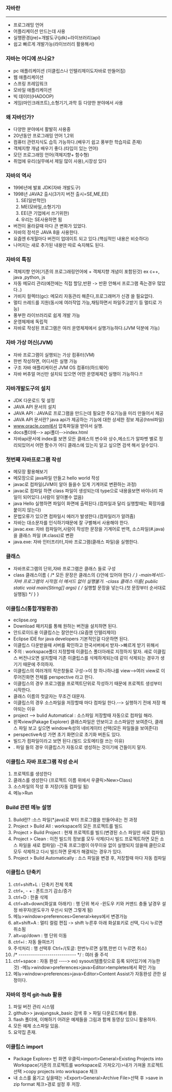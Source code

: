 ### 자바란
---
+ 프로그래밍 언어
+ 어플리케이션 만드는데 사용
+ 실행환경(jre)+개발도구(jdk)+라이브러리(api)
+ 쉽고 빠르게 개발가능(라이브러리 활용해서)

### 자바는 어디에 쓰나요?
+ pc 애플리케이션 (이클립스나 인텔리제이도자바로 만들어짐)
+ 웹 애플리케이션
+ 스프링 프레임워크
+ 모바일 애플리케이션
+ 빅 데이터(HADOOP)
+ 게임(마인크래프트),소형기기,과학 등 다양한 분야에서 사용

### 왜 자바인가?
+ 다양한 분야에서 활발히 사용중 
+ 20년동안 프로그래밍 언어 1,2위
+ 컴퓨터 관련지식도 습득 가능하다.(배우기 쉽고 풍부한 학습자료 존재)
+ 객체지향 개념 배우기 좋다.(타입이 있는 언어)
+ 모던 프로그래밍 언어(객체지향+ 함수형)
+ 취업에 유리(실무에서 제일 많이 사용),시장성 있다

### 자바의 역사
+ 1996년에 발표 JDK(자바 개발도구)
+ 1998년 JAVA2 출시(3가지 버전 출시=SE,ME,EE)
	1. SE(일반적인)
	2. ME(모바일,소형기기)
	3. EE(큰 기업에서 쓰기위한)
	4. 우리는 SE사용하면 됨
+ 버전이 올라갈때 마다 큰 변화가 있었다.
+ 자바의 정석은 JAVA 8을 사용한다.
+ 요즘엔 6개월마다 버전이 업데이트 되고 있다.(핵심적인 내용은 비슷하다)
+ 나머지는 새로 추가된 내용만 따로 숙지해도 된다.

### 자바의 특징
+ 객체지향 언어(기존의 프로그래링언어에 + 객체지향 개념이 포함된것) ex c++, java ,python, js
+ 자동 메모리 관리(예전에는 직접 할당,반환 -> 반환 안해서 프로그램 죽는경우 많았다..)
+ 가비지 컬렉터(gc): 메모리 자동관리 해준다,프로그래머가 신경 쓸 필요없다.
+ 멀티 쓰레드를 지원(동시에 여러작업 가능,채팅하면서 파일주고받기 등 멀티로 가능)
+ 풍부한 라이브러리로 쉽게 개발 가능 
+ 운영체제에 독립적
+ 자바로 작성된 프로그램은 여러 운영체제에서 실행가능하다.(JVM 덕분에 가능)

### 자바  가상 머신(JVM)
+ 자바 프로그램이 실행되는 가상 컴퓨터(VM)
+ 한번 작성하면, 어디서든 실행 가능
+ 구조
	자바 애플리케이션
	JVM
	OS
	컴퓨터(하드웨어)
+ 자바 버츄얼 머신만 설치되 있으면 어떤 운영체제건 실행이 가능하다.!!

### 자바개발도구의 설치
+ JDK 다운로드 및 설정
+ JAVA API 문서의 설치
+ JAVA API : JAVA로 프로그램을 만드는데 필요한 주요기능을 미리 만들어서 제공
+ JAVA API 문서란? java api가 제공하는 기능에 대한 상세한 정보 제공(html파일)
+ www.oracle.com에서 압축파일을 받아서 실행.
+ docs폴더에--> api폴더-->index.html
+ 자바api문서에 index를 보면 모든 클래스의 변수와 상수,메소드가 알파벳 별로 정리되있어서 어떤 함수가 어디 클래스에 있는지 알고 싶으면 검색 해서 알수있다.

### 첫번째 자바프로그램 작성
+ 메모장 활용해보기
+ 메모장으로 java파일 만들고 hello world 작성
+ javac로 컴파일(JVM이 알아 들을수 있게 기계어로 변환하는 과정)
+ javac로 컴파일 하면 class 파일이 생성되는데 type으로 내용을보면 바이너리 파일이 되어있다.(사람이 알아볼수 없음)
+ java Hello 실행하면 파일이 화면에 출력된다.(컴파일과 달리 실행할때는 확장자를 붙이지 않는다)
+ 문법오류가 있으면 컴파일시 에러가 발생한다.(컴파일러가 알려줌)
+ 자바는 대소문자를 인식하기때문에 잘 구별해서 사용해야 한다.
+ javac.exe: 자바 컴파일어,사람이 작성한 문장을 기계어로 번역, 소스파일(#.java)을 클래스 파일 (#.class)로 변환
+ java.exe: 자바 인터프리터,자바 프로그램(클래스 파일)을 실행한다.

### 클래스
+ 자바프로그램의 단위,자바 프로그램은 클래스 들로 구성
+ class 클래스이름 {
	/* 모든 문장은 클래스의 {}안에 있어야 한다 */
}
-main메서드-자바 프로그램의 시작점.이 메서드 없이 실행불가.
-class 클래스 이름{
	public static void main(Stirng[] args) {
		/* 실행할 문장을 넣는다.(첫 문장부터 순서대로 실행됨) */
	}
}

### 이클립스(통합개발환경)
+ eclipse.org
+ Download 패키지를 통해 원하는 버전을 설치하면 된다.
+ 안드로이드용 이클립스는 잘안쓴다.(요즘엔 인텔리제이)
+ Eclipse IDE for java developers 기본적인걸  다운하면 된다.
+ 이클립스 다운받을때 서버를 확인하고 한국서버에서 받자->빠르게 받기 위해서
+ 주의 : workspace폴더 지정할때 이클립스 폴더아래로 지정하지 말자. 새로 이클립스 버전나오면 설치할때 기존 이클립스를 삭제하게되는데 같이 삭제되는 경우가 생기기 때문에 주의하자.
+ 이클립스의 여러개의 작은창들로 구성->이 창 하나하나를 view-->여러 view로 이루어진화면 전체를 perspective 라고 한다.
+ 이클립스의 경우 프로그램을 프로젝트단위로 작성하기 때문에 프로젝트 생성부터 시작한다.
+ 클래스 이름의 첫글자는 무조건 대문자.
+ 이클립스의 경우 소스파일을 저장할때 마다 컴파일 한다.--> 실행하기 전에 저장 해야되는 이유
+ project --> bulid Automatical : 소스파일 저장할때 자동으로 컴파일 해라.
+ 왼쪽view(Pakage Explorer) 클래스파일은 안보이고 소스파일만 보여준다, 클래스 파일 보고 싶으면 window속성의 네비게이터 선택(모든 파일들을 보여준다)
+ perspective속성 가면 초기 화면으로 초기화 버튼도 있다.
+ 빌드가 컴파일이라고 보면 된다.(빌드 오토메티컬 쓰는 이유)
+ . 파일 들의 경우 이클립스가 자동으로 생성하는 것이기에 건들이지 말자.

### 이클립스 자바 프로그램 작성 순서
1. 프로젝트를 생성한다
2. 클래스를 생성한다 (프로젝트 이름 위에서 우클릭>New>Class)
3. 소스파일의 작성 후 저장(자동 컴파일 됨)
4. 메뉴>Run

### Build 관련 메뉴 설명
1. Build란?
:소스 파일(*.java)로 부터 프로그램을 만들어내는 전 과정
2. Project > Build All
: workspace의 모든 프로젝트를 빌드
3. Project > Build Project
: 현재 프로젝트를 빌드(변경된 소스 파일만 새로 컴파일)
4. Project > Clean
: 이전 빌드의 정보를 모두 삭제(다시 빌드 프로젝트하면 모든 소스 파일을 새로 컴파일)
-간혹 프로그램이 아무이유 없이 실행되지 않을때 클린으로 모두 삭제하고 다시 빌드하면 문제가 해결되는 경우가 있다.
5. Project > Build Automatically
: 소스 파일을 변경 후, 저장할때 마다 자동 컴파일

### 이클립스 단축키
1. ctrl+shift+L : 단축키 전체 목록
2. ctrl+, - + : 폰트크기 감소/증가
3. ctrl+D : 한줄 삭제
4. ctrl+alt+down(화살표 아래키) : 행 단위 복사
-윈도우 키와 커맨드 충돌 날경우 설정 바꾸자(윈도우가 우선시 되면 그렇게 됨)
5. 메뉴>window>preferences>General>keys에서 변경가능
6. alt+shift+A : 멀티 컬럼 편집 -> shift 누른후 아래 화살표키로 선택, 다시 누르면 취소됨
7. alt+up/down : 행 단위 이동
8. ctrl+i : 자동 들여쓰기
9. 주석처리 : 행 선택후 Ctrl+/(토글: 한번누르면 실행,한번 더 누르면 취소)
10. /* ---------------------------- */ : 여러 줄 주석
11. ctrl+space : 자동 완성 ----> ex) sysout(템플릿으로 등록 되어있기에 가능한 것) 
-메뉴>window>preferences>java>Editor>templetes에서 확인 가능
12. 메뉴>window>preferences>java>Editor>Content Assist가 자동완성 관한 설정이다.

### 자바의 정석 git-hub 활용
1. 파일 버전 관리 시스템
2. github>> javajungsuk_basic 검색 후 > 파일 다운로드해서 활용.
3. flash 폴더에, 이해하기 어려운 예제들을 그림과 함께 동영상 있으니 활용하자.
4. 모든 예제 소스파일 있음.
5. 요약집 존재.

### 이클립스 import
+ Package Explore> 빈 화면 우클릭>import>General>Existing Projects into Workspace(기존의 프로젝트를 workspace로 가져오기)>내가 가져올 프로젝트 선택 >copy projects into workspace 체크
+ 내 소스를 옮기고 싶을때는 >Export>General>Archive File>선택 후 >save in zip format 체크>경로 설정 후 저장.

